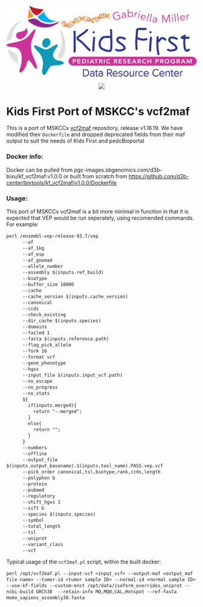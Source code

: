<p align="center">
  <img src="docs/kids_first_logo.svg" alt="Kids First repository logo" width="660px" />
</p>
<p align="center">
  <a href="https://github.com/kids-first/kf-mskcc-vcf2maf/blob/main/LICENSE"><img src="https://img.shields.io/github/license/kids-first/kf-template-repo.svg?style=for-the-badge"></a>
</p>

# Kids First Port of MSKCC's vcf2maf

This is a port of MSKCCs [vcf2maf](https://github.com/mskcc/vcf2maf) repository, release v1.16.19.
We have modified their `Dockerfile` and dropped deprecated fields from their maf output to suit the needs of Kids First and
pedcBioportal

### Docker info:
Docker can be pulled from pgc-images.sbgenomics.com/d3b-bixu/kf_vcf2maf:v1.0.0 or built from scratch from https://github.com/d3b-center/bixtools/kf_vcf2maf/v1.0.0/Dockerfile

### Usage:

This port of MSKCCs vcf2maf is a bit more minimal in function in that it is expected that VEP would be run seperately, using recomended commands. For example:

```
perl /ensembl-vep-release-93.7/vep
      --af
      --af_1kg
      --af_esp
      --af_gnomad
      --allele_number
      --assembly $(inputs.ref_build)
      --biotype
      --buffer_size 10000
      --cache
      --cache_version $(inputs.cache_version)
      --canonical
      --ccds
      --check_existing
      --dir_cache $(inputs.species)
      --domains
      --failed 1
      --fasta $(inputs.reference.path)
      --flag_pick_allele
      --fork 16
      --format vcf
      --gene_phenotype
      --hgvs
      --input_file $(inputs.input_vcf.path)
      --no_escape
      --no_progress
      --no_stats
      ${
        if(inputs.merged){
          return "--merged";
        }
        else{
          return "";
        }
      }
      --numbers
      --offline
      --output_file $(inputs.output_basename).$(inputs.tool_name).PASS.vep.vcf
      --pick_order canonical,tsl,biotype,rank,ccds,length
      --polyphen b
      --protein
      --pubmed
      --regulatory
      --shift_hgvs 1
      --sift b
      --species $(inputs.species)
      --symbol
      --total_length
      --tsl
      --uniprot
      --variant_class
      --vcf
```

Typical usage of the `vcf2maf.pl` script, within the built docker:
```
perl /opt/vcf2maf.pl --input-vcf <input_vcf> --output-maf <output_maf file name> --tumor-id <tumor sample ID> --normal-id <normal sample ID> --use-kf-fields --custom-enst /opt/data/isoform_overrides_uniprot --ncbi-build GRCh38  --retain-info MQ,MQ0,CAL,Hotspot --ref-fasta Homo_sapiens_assembly38.fasta
```
